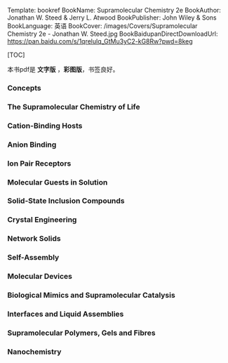 Template: bookref
BookName: Supramolecular Chemistry 2e
BookAuthor: Jonathan W. Steed & Jerry L. Atwood
BookPublisher: John Wiley & Sons
BookLanguage: 英语
BookCover: /images/Covers/Supramolecular Chemistry 2e - Jonathan W. Steed.jpg
BookBaidupanDirectDownloadUrl: https://pan.baidu.com/s/1qrelulq_GtMu3yC2-kG8Rw?pwd=8keg 


[TOC]

本书pdf是 **文字版** ，**彩图版**，书签良好。

### Concepts

### The Supramolecular Chemistry of Life

### Cation-Binding Hosts

### Anion Binding

### Ion Pair Receptors 

### Molecular Guests in Solution

### Solid-State Inclusion Compounds

### Crystal Engineering

### Network Solids

### Self-Assembly

### Molecular Devices

### Biological Mimics and Supramolecular Catalysis

### Interfaces and Liquid Assemblies

### Supramolecular Polymers, Gels and Fibres

### Nanochemistry